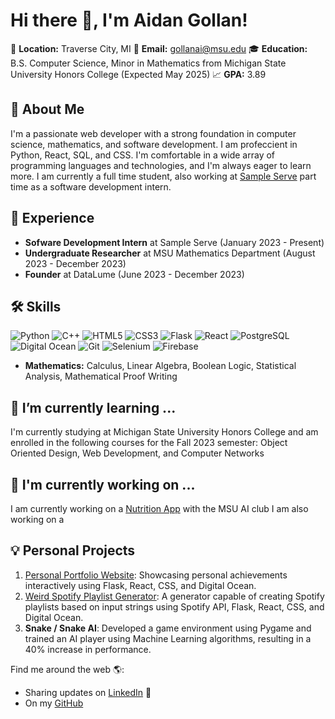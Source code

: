 # Hi there 👋, I'm Aidan Gollan!

📍 **Location:** Traverse City, MI
📧 **Email:** gollanai@msu.edu
🎓 **Education:** B.S. Computer Science, Minor in Mathematics from Michigan State University Honors College (Expected May 2025)
📈 **GPA:** 3.89

## 🚀 About Me
I'm a passionate web developer with a strong foundation in computer science, mathematics, and software development. I am profeccient in Python, React, SQL, and CSS. I'm comfortable in a wide array of programming languages and technologies, and I'm always eager to learn more. I am currently a full time student, also working at [Sample Serve](https://www.sampleserve.com/) part time as a software development intern.

## 🎯 Experience
- **Sofware Development Intern** at Sample Serve (January 2023 - Present)
- **Undergraduate Researcher** at MSU Mathematics Department (August 2023 - December 2023)
- **Founder** at DataLume (June 2023 - December 2023)

## 🛠️ Skills
![Python](https://img.shields.io/badge/-Python-333333?style=flat&logo=python)
![C++](https://img.shields.io/badge/-C++-00599C?style=flat&logo=c)
![HTML5](https://img.shields.io/badge/-HTML5-E34F26?style=flat&logo=html5&logoColor=white)
![CSS3](https://img.shields.io/badge/-CSS3-1572B6?style=flat&logo=css3)
![Flask](https://img.shields.io/badge/-Flask-000000?style=flat&logo=flask)
![React](https://img.shields.io/badge/-React-61DAFB?style=flat&logo=react&logoColor=white)
![PostgreSQL](https://img.shields.io/badge/-PostgreSQL-336791?style=flat&logo=postgresql)
![Digital Ocean](https://img.shields.io/badge/-DigitalOcean-0080FF?style=flat&logo=digitalocean)
![Git](https://img.shields.io/badge/-Git-F05032?style=flat&logo=git&logoColor=white)
![Selenium](https://img.shields.io/badge/-Selenium-43B02A?style=flat&logo=selenium)
![Firebase](https://img.shields.io/badge/-Firebase-FFCA28?style=flat&logo=firebase&logoColor=white)
- **Mathematics:** Calculus, Linear Algebra, Boolean Logic, Statistical Analysis, Mathematical Proof Writing

## 🌱 I’m currently learning ...
I'm currently studying at Michigan State University Honors College and am enrolled in the following courses for the Fall 2023 semester: Object Oriented Design, Web Development, and Computer Networks

## 💼 I'm currently working on ...
I am currently working on a [Nutrition App](https://github.com/MSU-AI/nutrition-recommendation) with the MSU AI club
I am also working on a 

## 💡 Personal Projects
1. [Personal Portfolio Website](https://aidangollan.com): Showcasing personal achievements interactively using Flask, React, CSS, and Digital Ocean.
2. [Weird Spotify Playlist Generator](https://weirdspotify.com): A generator capable of creating Spotify playlists based on input strings using Spotify API, Flask, React, CSS, and Digital Ocean.
3. **Snake / Snake AI**: Developed a game environment using Pygame and trained an AI player using Machine Learning algorithms, resulting in a 40% increase in performance.

Find me around the web 🌎:
- Sharing updates on [LinkedIn](https://www.linkedin.com/in/aidangollan/) 💼
- On my [GitHub](https://github.com/aidangollan)
